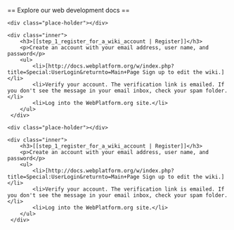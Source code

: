 == Explore our web development docs ==

<div class="topic-container">

  <div class="long-topic">
  
    <div class="place-holder"></div>
    
    <div class="inner">
        <h3>[[step_1_register_for_a_wiki_account | Register]]</h3>
        <p>Create an account with your email address, user name, and password</p>
        <ul>
            <li>[http://docs.webplatform.org/w/index.php?title=Special:UserLogin&returnto=Main+Page Sign up to edit the wiki.]</li>
            <li>Verify your account. The verification link is emailed. If you don't see the message in your email inbox, check your spam folder.</li>
            <li>Log into the WebPlatform.org site.</li>
        </ul>
     </div>
  </div>
  
 <div class="long-topic">
  
    <div class="place-holder"></div>
    
    <div class="inner">
        <h3>[[step_1_register_for_a_wiki_account | Register]]</h3>
        <p>Create an account with your email address, user name, and password</p>
        <ul>
            <li>[http://docs.webplatform.org/w/index.php?title=Special:UserLogin&returnto=Main+Page Sign up to edit the wiki.]</li>
            <li>Verify your account. The verification link is emailed. If you don't see the message in your email inbox, check your spam folder.</li>
            <li>Log into the WebPlatform.org site.</li>
        </ul>
     </div>
  </div>
 
</div>
<div class="clearfixboth"></div>